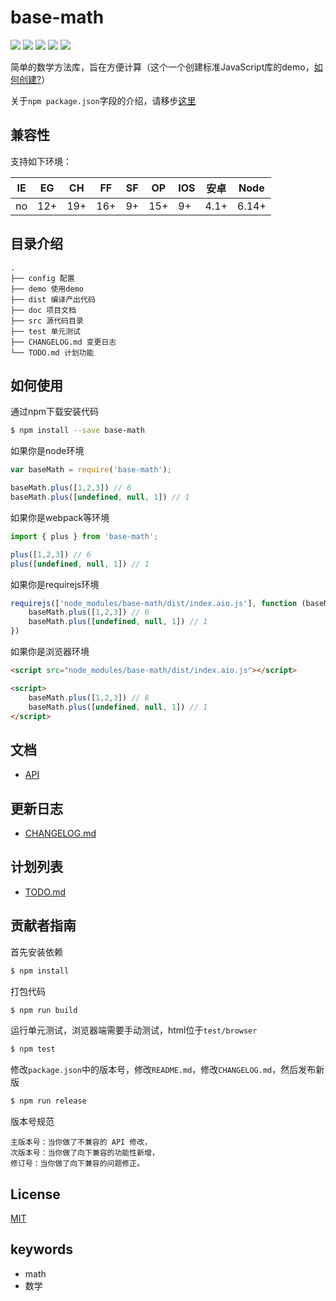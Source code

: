 # base-math
[![](https://img.shields.io/badge/language-javascript-green.svg)](https://github.com/AinolaLong/base-math)
[![](https://img.shields.io/badge/powered-base--math-green.svg)](https://github.com/AinolaLong/base-math)
[![](https://travis-ci.org/AinolaLong/base-math.svg?branch=master)](https://travis-ci.org/AinolaLong/base-math)
[![](https://img.shields.io/github/license/AinolaLong/base-math.svg)](https://github.com/AinolaLong/base-math/blob/master/LICENSE)
[![](https://img.shields.io/github/issues/AinolaLong/base-math.svg)](https://github.com/AinolaLong/base-math/issues)

简单的数学方法库，旨在方便计算（这个一个创建标准JavaScript库的demo，[如何创建?](https://github.com/AinolaLong/base-math/blob/master/doc/record.md)）

关于`npm package.json`字段的介绍，请移步[这里](https://github.com/AinolaLong/npm-package.json)

## 兼容性
支持如下环境：

| IE   | EG   | CH   | FF   | SF   | OP   | IOS  | 安卓  | Node  |
| ---- | ---- | ---- | ---- | ---- | ---- | ---- | ---- | ----- |
| no   | 12+  | 19+  | 16+   | 9+   | 15+  | 9+   | 4.1+ | 6.14+ |

## 目录介绍

```
.
├── config 配置
├── demo 使用demo
├── dist 编译产出代码
├── doc 项目文档
├── src 源代码目录
├── test 单元测试
├── CHANGELOG.md 变更日志
└── TODO.md 计划功能
```

## 如何使用
通过npm下载安装代码

```bash
$ npm install --save base-math
```

如果你是node环境

```js
var baseMath = require('base-math');

baseMath.plus([1,2,3]) // 6
baseMath.plus([undefined, null, 1]) // 1
```

如果你是webpack等环境

```js
import { plus } from 'base-math';

plus([1,2,3]) // 6
plus([undefined, null, 1]) // 1
```

如果你是requirejs环境

```js
requirejs(['node_modules/base-math/dist/index.aio.js'], function (baseMath) {
    baseMath.plus([1,2,3]) // 6
    baseMath.plus([undefined, null, 1]) // 1
})
```

如果你是浏览器环境

```html
<script src="node_modules/base-math/dist/index.aio.js"></script>

<script>
    baseMath.plus([1,2,3]) // 6
    baseMath.plus([undefined, null, 1]) // 1
</script>
```

## 文档
- [API](https://github.com/AinolaLong/base-math/blob/master/doc/api.md)

## 更新日志
- [CHANGELOG.md](https://github.com/AinolaLong/base-math/blob/master/CHANGELOG.md)

## 计划列表
- [TODO.md](https://github.com/AinolaLong/base-math/blob/master/TODO.md)

## 贡献者指南
首先安装依赖

```bash
$ npm install
```

打包代码

```bash
$ npm run build
```

运行单元测试，浏览器端需要手动测试，html位于`test/browser`

```bash
$ npm test
```

修改`package.json`中的版本号，修改`README.md`，修改`CHANGELOG.md`，然后发布新版

```bash
$ npm run release
```

版本号规范
```
主版本号：当你做了不兼容的 API 修改，
次版本号：当你做了向下兼容的功能性新增，
修订号：当你做了向下兼容的问题修正。
```

## License
[MIT](https://github.com/AinolaLong/base-math/blob/master/LICENSE)

## keywords
- math
- 数学